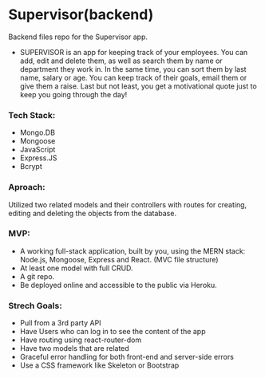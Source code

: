 # Supervisor(backend)

Backend files repo for the Supervisor app.

- SUPERVISOR is an app for keeping track of your employees. You can add, edit and delete them, as well as search them by name or department they work in. In the same time, you can sort them by last name, salary or age. You can keep track of their goals, email them or give them a raise. Last but not least, you get a motivational quote just to keep you going through the day!

### Tech Stack:

- Mongo.DB
- Mongoose
- JavaScript
- Express.JS
- Bcrypt

### Aproach:

Utilized two related models and their controllers with routes for creating, editing and deleting the objects from the database.

### MVP:

- A working full-stack application, built by you, using the MERN stack: Node.js, Mongoose, Express and React. (MVC file structure)
- At least one model with full CRUD.
- A git repo.
- Be deployed online and accessible to the public via Heroku.

### Strech Goals:

- Pull from a 3rd party API
- Have Users who can log in to see the content of the app
- Have routing using react-router-dom
- Have two models that are related
- Graceful error handling for both front-end and server-side errors
- Use a CSS framework like Skeleton or Bootstrap

